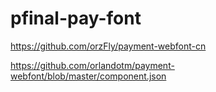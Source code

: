 # pfinal-pay-font

https://github.com/orzFly/payment-webfont-cn

https://github.com/orlandotm/payment-webfont/blob/master/component.json
